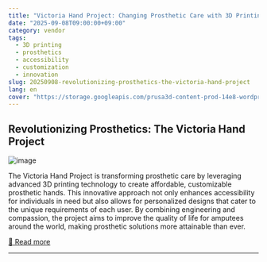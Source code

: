 ```yaml
---
title: "Victoria Hand Project: Changing Prosthetic Care with 3D Printing"
date: "2025-09-08T09:00:00+09:00"
category: vendor
tags:
  - 3D printing
  - prosthetics
  - accessibility
  - customization
  - innovation
slug: 20250908-revolutionizing-prosthetics-the-victoria-hand-project
lang: en
cover: "https://storage.googleapis.com/prusa3d-content-prod-14e8-wordpress-blog-prod/2025/08/ba88d927-victoriahandproject_blog-698x325.png"
---
```


## Revolutionizing Prosthetics: The Victoria Hand Project
![image](https://storage.googleapis.com/prusa3d-content-prod-14e8-wordpress-blog-prod/2025/08/ba88d927-victoriahandproject_blog-698x325.png)

The Victoria Hand Project is transforming prosthetic care by leveraging advanced 3D printing technology to create affordable, customizable prosthetic hands. This innovative approach not only enhances accessibility for individuals in need but also allows for personalized designs that cater to the unique requirements of each user. By combining engineering and compassion, the project aims to improve the quality of life for amputees around the world, making prosthetic solutions more attainable than ever.

[🔗 Read more](https://blog.prusa3d.com/victoria-hand-project-changing-prosthetic-care-with-3d-printing_119667/)

---